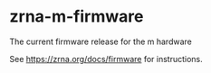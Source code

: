 # zrna-m-firmware
The current firmware release for the m hardware

See https://zrna.org/docs/firmware for instructions.
